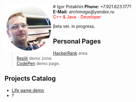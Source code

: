 <img src="2022-09-14_11-15-31.png" align="left" width="160" height="160">
# Igor Potakhin
<strong>Phone:</strong> <em>+7.921.623.1771</em><br>
<strong>E-Mail:</strong> <em>archimage@yandex.ru</em><br>
<font color="red">C++ & Java - Developer</font>

βeta ver. in progress.<br>


## Personal Pages

> [HackerRank](https://www.hackerrank.com/archimage) area.<br>
> [Replit](https://replit.com/@archimage) demo zone.<br>
> [CodePen](https://codepen.io/archimage_wiz) demo page.<br>

## Projects Catalog

+ [Life game demo](https://replit.com/@archimage/CPPCurs1Life)
+ ?


